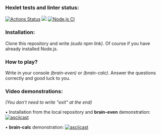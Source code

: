 ### Hexlet tests and linter status:
[![Actions Status](https://github.com/oli4ka14/frontend-project-lvl1/workflows/hexlet-check/badge.svg)](https://github.com/oli4ka14/frontend-project-lvl1/actions)
<a href="https://codeclimate.com/github/porkenzzilla/frontend-project-lvl1/maintainability"><img src="https://api.codeclimate.com/v1/badges/7ae9af3620320f5f15fd/maintainability" /></a>
[![Node.js CI](https://github.com/porkenzzilla/frontend-project-lvl1/actions/workflows/lint.yml/badge.svg)](https://github.com/porkenzzilla/frontend-project-lvl1/actions/workflows/lint.yml)

### Installation:

Clone this repository and write _(sudo npm link)_. Of course if you have already installed Node.js.

### How to play?

Write in your console _(brain-even)_ or _(brain-calc)_. Answer the questions correctly and good luck to you.

### Video demonstrations:

_(You don't need to write "exit" at the end)_

• Installation from the local repository and **brain-even** demonstration:
[![asciicast](https://asciinema.org/a/hFaH1vi3he5W3DvOtZEXmJLPr.svg)](https://asciinema.org/a/hFaH1vi3he5W3DvOtZEXmJLPr)

• **brain-calc** demonstration:
[![asciicast](https://asciinema.org/a/FfWj9XLZ6OHdnhFHZS6CuCOs0.svg)](https://asciinema.org/a/FfWj9XLZ6OHdnhFHZS6CuCOs0)

